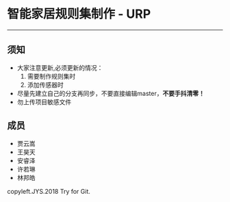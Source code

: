 # 智能家居规则集制作 - URP
---------------------
## 须知
* 大家注意更新,必须更新的情况：
  1. 需要制作规则集时
  2. 添加传感器时
* 尽量先建立自己的分支再同步，不要直接编辑master，**不要手抖清零！**
* 勿上传项目敏感文件
  
## 成员
* 贾云嵩
* 王昊天
* 安睿泽
* 许若琳
* 林邦皓

copyleft.JYS.2018
Try for Git.

